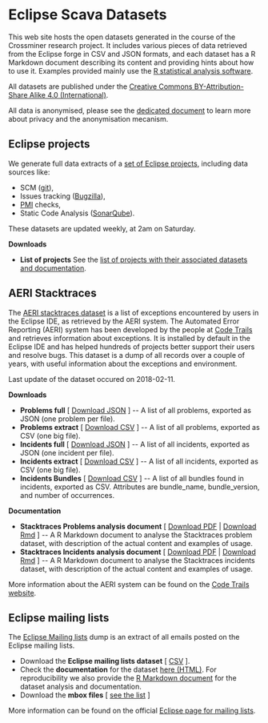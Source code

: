 
# Eclipse Scava Datasets

This web site hosts the open datasets generated in the course of the Crossminer research project. It includes various pieces of data retrieved from the Eclipse forge in CSV and JSON formats, and each dataset has a R Markdown document describing its content and providing hints about how to use it. Examples provided mainly use the [R statistical analysis software](https://r-project.org).

All datasets are published under the [Creative Commons BY-Attribution-Share Alike 4.0 (International)](https://creativecommons.org/licenses/by-sa/4.0/).

All data is anonymised, please see the [dedicated document](../docs/datasets_privacy.html) to learn more about privacy and the anonymisation mecanism.


## Eclipse projects

We generate full data extracts of a [set of Eclipse projects](projects/eclipse_projects.html), including data sources like:

* SCM ([git](https://git.eclipse.org)),
* Issues tracking ([Bugzilla](https://bugs.eclipse.org)),
* [PMI](https://projects.eclipse.org) checks,
* Static Code Analysis ([SonarQube](https://sonar.eclipse.org)).

These datasets are updated weekly, at 2am on Saturday.

**Downloads**

* **List of projects** See the [list of projects with their associated datasets and documentation](projects/eclipse_projects.html).


## AERI Stacktraces

The [AERI stacktraces dataset](aeri_stacktraces/aeri_stacktraces.html) is a list of exceptions encountered by users in the Eclipse IDE, as retrieved by the AERI system. The Automated Error Reporting (AERI) system has been developed by the people at [Code Trails](https://www.codetrails.com/) and retrieves information about exceptions. It is installed by default in the Eclipse IDE and has helped hundreds of projects better support their users and resolve bugs. This dataset is a dump of all records over a couple of years, with useful information about the exceptions and environment.

Last update of the dataset occured on 2018-02-11.

**Downloads**

* **Problems full** [ [Download JSON](aeri_stacktraces/problems_full.tar.bz2) ] -- A list of all problems, exported as JSON (one problem per file).
* **Problems extract** [ [Download CSV](aeri_stacktraces/problems_extract.csv.bz2) ] -- A list of all problems, exported as CSV (one big file).
* **Incidents full** [ [Download JSON](aeri_stacktraces/incidents_full.tar.bz2) ] -- A list of all incidents, exported as JSON (one incident per file).
* **Incidents extract** [ [Download CSV](aeri_stacktraces/incidents_extract.csv.bz2) ] -- A list of all incidents, exported as CSV (one big file).
* **Incidents Bundles** [ [Download CSV](aeri_stacktraces/incidents_bundles_extract.csv.bz2) ] -- A list of all bundles found in incidents, exported as CSV. Attributes are bundle_name, bundle_version, and number of occurrences.

**Documentation**

* **Stacktraces Problems analysis document** [ [Download PDF](aeri_stacktraces/problems_analysis.pdf) | [Download Rmd](aeri_stacktraces/problems_analysis.rmd) ] -- A R Markdown document to analyse the Stacktraces problem dataset, with description of the actual content and examples of usage.
* **Stacktraces Incidents analysis document** [ [Download PDF](aeri_stacktraces/incidents_analysis.pdf) | [Download Rmd](aeri_stacktraces/incidents_analysis.rmd) ] -- A R Markdown document to analyse the Stacktraces incidents dataset, with description of the actual content and examples of usage.

More information about the AERI system can be found on the [Code Trails website](https://www.codetrails.com/error-analytics/manual/).


## Eclipse mailing lists

The [Eclipse Mailing lists](eclipse_mls/eclipse_mls.html) dump is an extract of all emails posted on the Eclipse mailing lists.

* Download the **Eclipse mailing lists dataset** [ [CSV](eclipse_mls/eclipse_mls.gz) ].
* Check the **documentation** for the dataset [here (HTML)](eclipse_mls/mbox_csv_analysis.html). For reproducibility we also provide the [R Markdown document](eclipse_mls/mbox_csv_analysis.rmd) for the dataset analysis and documentation.
* Download the **mbox files** [ [see the list](eclipse_mls/eclipse_mls.html#project-mboxes) ]

More information can be found on the official [Eclipse page for mailing lists](https://accounts.eclipse.org/mailing-list).
